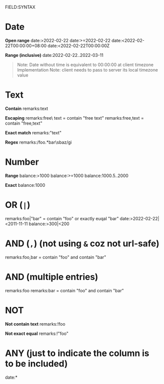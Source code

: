 FIELD:SYNTAX

# Date

**Open range**
date:>2022-02-22
date:>=2022-02-22
date:<2022-02-22T00:00:00+08:00
date:<2022-02-22T00:00:00Z

**Range (inclusive)**
date:2022-02-22..2022-03-11

> Note: Date without time is equivalent to 00:00:00 at client timezone
> Implementation Note: client needs to pass to server its local timezone value

# Text

**Contain**
remarks:text

**Escaping**
remarks:free\ text = contain "free text"
remarks:free\,text = contain "free,text"

**Exact match**
remarks:"text"

**Regex**
remarks:/foo.*bar\sbaz/gi

# Number

**Range**
balance:>1000
balance:>=1000
balance:1000.5..2000

**Exact**
balance:1000

# OR (`|`)

remarks:foo|"bar" = contain "foo" or exactly euqal "bar"
date:>2022-02-22|<2011-11-11
balance:>300|<200

# AND (`,`) (not using `&` coz not url-safe)

remarks:foo,bar = contain "foo" and contain "bar"

# AND (multiple entries)

remarks:foo remarks:bar = contain "foo" and contain "bar"

# NOT

**Not contain text**
remarks:!foo

**Not exact equal**
remarks:!"foo"

# ANY (just to indicate the column is to be included)

date:*
